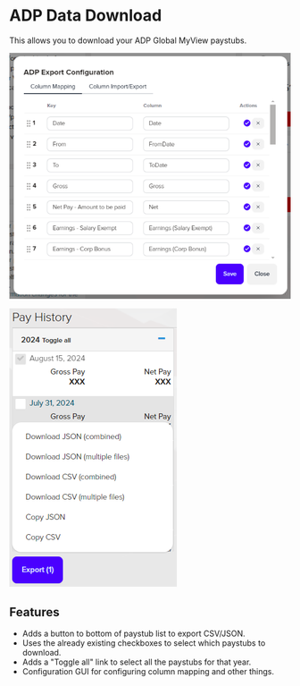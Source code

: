 ADP Data Download
=================

This allows you to download your ADP Global MyView paystubs.

![settings](media/settings.png)

![export](media/export.png)

## Features

* Adds a button to bottom of paystub list to export CSV/JSON.
* Uses the already existing checkboxes to select which paystubs to download.
* Adds a "Toggle all" link to select all the paystubs for that year.
* Configuration GUI for configuring column mapping and other things.

